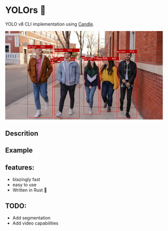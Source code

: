 # YOLOrs 🚧
YOLO v8 CLI implementation using [Candle](https://github.com/huggingface/candle/tree/main).

!["people classified by yolors](https://github.com/martin-conur/yolors/blob/main/demo_images/people.classification.jpg)

## Descrition


## Example

## features:
  * blazingly fast
  * easy to use
  * Written in Rust 🤘

## TODO:
 * Add segmentation
 * Add video capabilities
